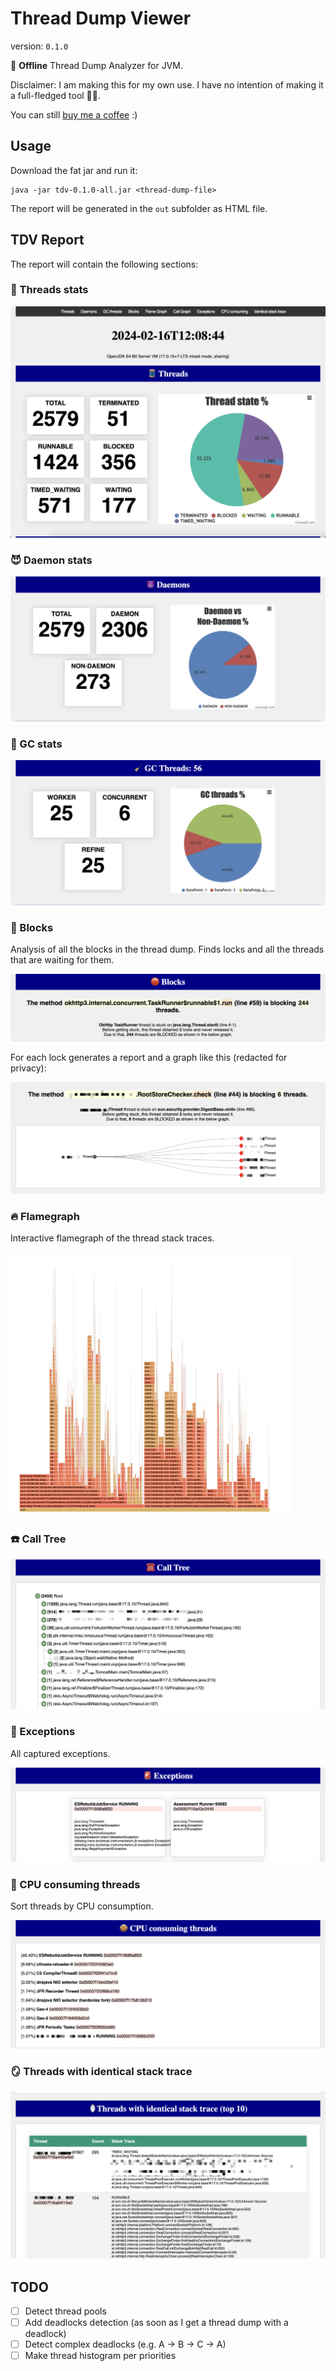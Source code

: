 # Thread Dump Viewer

version: `0.1.0`

🚀 **Offline** Thread Dump Analyzer for JVM.

Disclaimer: I am making this for my own use.
I have no intention of making it a full-fledged tool 🤷‍♂️.

You can still [buy me a coffee](https://www.buymeacoffee.com/oblac) :)

## Usage

Download the fat jar and run it:

```shell
java -jar tdv-0.1.0-all.jar <thread-dump-file>
```

The report will be generated in the `out` subfolder as HTML file.

## TDV Report

The report will contain the following sections:

### 🧵 Threads stats

![](doc/1-stats.png)

### 😈 Daemon stats

![](doc/2-daemon.png)

### 🧹 GC stats

![](doc/3-gc.png)

### 🛑 Blocks

Analysis of all the blocks in the thread dump.
Finds locks and all the threads that are waiting for them.

![](doc/4-blocks-a.png)

For each lock generates a report and  a graph like this (redacted for privacy):

![](doc/4-blocks-b.png)

### 🔥 Flamegraph

Interactive flamegraph of the thread stack traces.

![](doc/5-flamegraph.png)

### ☎️ Call Tree

![](doc/6-calltree.png)

### 🚨 Exceptions

All captured exceptions.

![](doc/7-exceptions.png)

### 🍪 CPU consuming threads

Sort threads by CPU consumption.

![](doc/8-cpu.png)

### 🪞 Threads with identical stack trace

![](doc/9-identical.png)

## TODO

+ [ ] Detect thread pools
+ [ ] Add deadlocks detection (as soon as I get a thread dump with a deadlock)
+ [ ] Detect complex deadlocks (e.g. A -> B -> C -> A)
+ [ ] Make thread histogram per priorities
